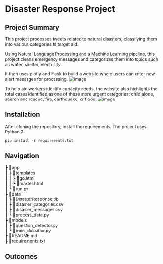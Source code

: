 # Disaster Response Project

## Project Summary

This project processes tweets related to natural disasters, classifying them into various categories to target aid.

Using Natural Language Processing and a Machine Learning pipeline, this project cleans emergency messages and categorizes them into topics such as water, shelter, electricity.

It then uses plotly and Flask to build a website where users can enter new alert messages for processing.
![image](https://user-images.githubusercontent.com/47547501/112878994-925d1500-9096-11eb-900c-fc59cd0e7b69.png)

To help aid workers identify capacity needs, the website also highlights the total cases identified as one of these more urgent categories: child alone, search and rescue, fire, earthquake, or flood. 
![image](https://user-images.githubusercontent.com/47547501/112879044-a274f480-9096-11eb-83a4-4edc1e6a8257.png)

## Installation

After cloning the repository, install the requirements. The project uses Python 3.

`pip install -r requirements.txt`

## Navigation

 ┣ 📂app<br />
 ┃ ┣ 📂templates<br />
 ┃ ┃ ┣ 📜go.html<br />
 ┃ ┃ ┗ 📜master.html<br />
 ┃ ┗ 📜run.py<br />
 ┣ 📂data<br />
 ┃ ┣ 📜DisasterResponse.db<br />
 ┃ ┣ 📜disaster_categories.csv<br />
 ┃ ┣ 📜disaster_messages.csv<br />
 ┃ ┗ 📜process_data.py<br />
 ┣ 📂models<br />
 ┃ ┣ 📜question_detector.py<br />
 ┃ ┗ 📜train_classifier.py<br />
 ┣ 📜README.md<br />
 ┣ 📜requirements.txt<br />

## Outcomes

